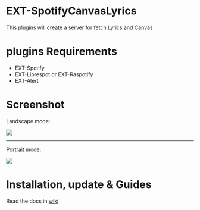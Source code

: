 # EXT-SpotifyCanvasLyrics

 This plugins will create a server for fetch Lyrics and Canvas

 # plugins Requirements
  * EXT-Spotify
  * EXT-Librespot or EXT-Raspotify
  * EXT-Alert

 # Screenshot
 
Landscape mode:
 
![](https://wiki.bugsounet.fr/1661380128355-a614b0f1-142b-4d9e-b105-eae823e958ae-image.png)

---
Portrait mode:

![](https://wiki.bugsounet.fr/1661976384550-ede2f383-90f2-422d-b6fb-389a3972203c-image.png)

 # Installation, update & Guides
Read the docs in [wiki](https://wiki.bugsounet.fr/EXT-SpotifyCanvasLyrics)<br>
